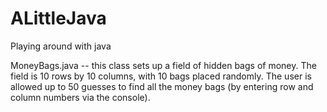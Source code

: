 # ALittleJava
Playing around with java

MoneyBags.java -- this class sets up a field of hidden bags of money. The field is 10 rows by 10 columns, with 10 bags placed randomly. The user is allowed up to 50 guesses to find all the money bags (by entering row and column numbers via the console). 
